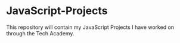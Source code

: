 # JavaScript-Projects

This repository will contain my JavaScript Projects I have worked on through the Tech Academy.
